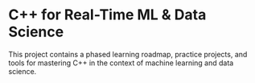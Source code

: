 # C++ for Real-Time ML & Data Science

This project contains a phased learning roadmap, practice projects, and tools for mastering C++ in the context of machine learning and data science.